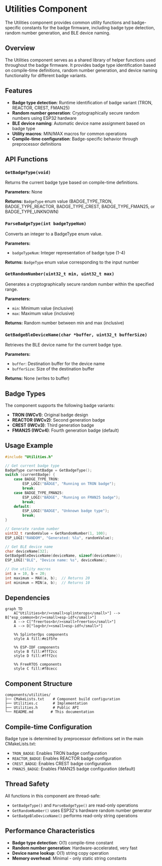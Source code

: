 # Utilities Component

The Utilities component provides common utility functions and badge-specific constants for the badge firmware, including badge type detection, random number generation, and BLE device naming.

## Overview

The Utilities component serves as a shared library of helper functions used throughout the badge firmware. It provides badge type identification based on compile-time definitions, random number generation, and device naming functionality for different badge variants.

## Features

- **Badge type detection**: Runtime identification of badge variant (TRON, REACTOR, CREST, FMAN25)
- **Random number generation**: Cryptographically secure random numbers using ESP32 hardware
- **BLE device naming**: Automatic device name assignment based on badge type
- **Utility macros**: MIN/MAX macros for common operations
- **Compile-time configuration**: Badge-specific behavior through preprocessor definitions

## API Functions

### `GetBadgeType(void)`
Returns the current badge type based on compile-time definitions.

**Parameters:** None

**Returns:** `BadgeType` enum value (BADGE_TYPE_TRON, BADGE_TYPE_REACTOR, BADGE_TYPE_CREST, BADGE_TYPE_FMAN25, or BADGE_TYPE_UNKNOWN)

### `ParseBadgeType(int badgeTypeNum)`
Converts an integer to a BadgeType enum value.

**Parameters:**
- `badgeTypeNum`: Integer representation of badge type (1-4)

**Returns:** `BadgeType` enum value corresponding to the input number

### `GetRandomNumber(uint32_t min, uint32_t max)`
Generates a cryptographically secure random number within the specified range.

**Parameters:**
- `min`: Minimum value (inclusive)
- `max`: Maximum value (inclusive)

**Returns:** Random number between min and max (inclusive)

### `GetBadgeBleDeviceName(char *buffer, uint32_t bufferSize)`
Retrieves the BLE device name for the current badge type.

**Parameters:**
- `buffer`: Destination buffer for the device name
- `bufferSize`: Size of the destination buffer

**Returns:** None (writes to buffer)

## Badge Types

The component supports the following badge variants:

- **TRON (IWCv1)**: Original badge design
- **REACTOR (IWCv2)**: Second generation badge
- **CREST (IWCv3)**: Third generation badge  
- **FMAN25 (IWCv4)**: Fourth generation badge (default)

## Usage Example

```c
#include "Utilities.h"

// Get current badge type
BadgeType currentBadge = GetBadgeType();
switch (currentBadge) {
    case BADGE_TYPE_TRON:
        ESP_LOGI("BADGE", "Running on TRON badge");
        break;
    case BADGE_TYPE_FMAN25:
        ESP_LOGI("BADGE", "Running on FMAN25 badge");
        break;
    default:
        ESP_LOGI("BADGE", "Unknown badge type");
        break;
}

// Generate random number
uint32_t randomValue = GetRandomNumber(1, 100);
ESP_LOGI("RANDOM", "Generated: %lu", randomValue);

// Get BLE device name
char deviceName[32];
GetBadgeBleDeviceName(deviceName, sizeof(deviceName));
ESP_LOGI("BLE", "Device name: %s", deviceName);

// Use utility macros
int a = 10, b = 20;
int maximum = MAX(a, b);  // Returns 20
int minimum = MIN(a, b);  // Returns 10
```

## Dependencies

```mermaid
graph TD
    A["Utilities<br/><small>splinterops</small>"] --> B["esp_common<br/><small>esp-idf</small>"]
    A --> C["freertos<br/><small>freertos</small>"]
    A --> D["log<br/><small>esp-idf</small>"]
    
    %% SplinterOps components
    style A fill:#e1f5fe
    
    %% ESP-IDF components
    style B fill:#fff2cc
    style D fill:#fff2cc
    
    %% FreeRTOS components
    style C fill:#f8cecc
```

## Component Structure

```
components/utilities/
├── CMakeLists.txt    # Component build configuration
├── Utilities.c       # Implementation
├── Utilities.h       # Public API
└── README.md        # This documentation
```

## Compile-time Configuration

Badge type is determined by preprocessor definitions set in the main CMakeLists.txt:

- `TRON_BADGE`: Enables TRON badge configuration
- `REACTOR_BADGE`: Enables REACTOR badge configuration  
- `CREST_BADGE`: Enables CREST badge configuration
- `FMAN25_BADGE`: Enables FMAN25 badge configuration (default)

## Thread Safety

All functions in this component are thread-safe:
- `GetBadgeType()` and `ParseBadgeType()` are read-only operations
- `GetRandomNumber()` uses ESP32's hardware random number generator
- `GetBadgeBleDeviceName()` performs read-only string operations

## Performance Characteristics

- **Badge type detection**: O(1) compile-time constant
- **Random number generation**: Hardware-accelerated, very fast
- **Device name lookup**: O(1) string copy operation
- **Memory overhead**: Minimal - only static string constants
